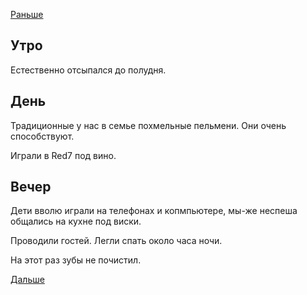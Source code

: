 [Раньше](../../2020/2020.12.31.md)  
## Утро
Естественно отсыпался до полудня.
## День
Традиционные у нас в семье похмельные пельмени. Они очень способствуют.

Играли в Red7 под вино.
## Вечер
Дети вволю играли на телефонах и копмпьютере, мы-же неспеша общались на кухне под виски.

Проводили гостей. Легли спать около часа ночи.

На этот раз зубы не почистил.

[Дальше](2021.01.02.md)
